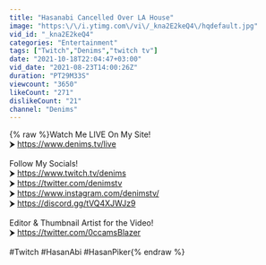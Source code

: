 ```yaml
---
title: "Hasanabi Cancelled Over LA House"
image: "https:\/\/i.ytimg.com\/vi\/_kna2E2keQ4\/hqdefault.jpg"
vid_id: "_kna2E2keQ4"
categories: "Entertainment"
tags: ["Twitch","Denims","twitch tv"]
date: "2021-10-18T22:04:47+03:00"
vid_date: "2021-08-23T14:00:26Z"
duration: "PT29M33S"
viewcount: "3650"
likeCount: "271"
dislikeCount: "21"
channel: "Denims"
---
```

{% raw %}Watch Me LIVE On My Site!<br />⮞ <a rel="nofollow" target="blank" href="https://www.denims.tv/live">https://www.denims.tv/live</a><br /><br />Follow My Socials!<br />⮞ <a rel="nofollow" target="blank" href="https://www.twitch.tv/denims">https://www.twitch.tv/denims</a><br />⮞ <a rel="nofollow" target="blank" href="https://twitter.com/denimstv">https://twitter.com/denimstv</a><br />⮞ <a rel="nofollow" target="blank" href="https://www.instagram.com/denimstv/">https://www.instagram.com/denimstv/</a><br />⮞ <a rel="nofollow" target="blank" href="https://discord.gg/tVQ4XJWJz9">https://discord.gg/tVQ4XJWJz9</a><br /><br />Editor &amp; Thumbnail Artist for the Video!<br />⮞ <a rel="nofollow" target="blank" href="https://twitter.com/0ccamsBlazer">https://twitter.com/0ccamsBlazer</a><br /><br />#Twitch #HasanAbi #HasanPiker{% endraw %}
